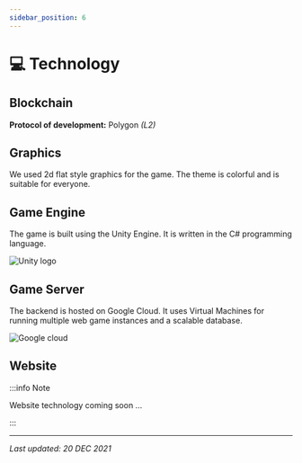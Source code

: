 ```yaml
---
sidebar_position: 6
---
```


# 💻 Technology

## Blockchain

**Protocol of development:** Polygon *(L2)*

## Graphics

We used 2d flat style graphics for the game. The theme is colorful and is suitable for everyone.

## Game Engine

The game is built using the Unity Engine. It is written in the C# programming language. 

![Unity logo](/img/icons/unity.png)

## Game Server

The backend is hosted on Google Cloud. It uses Virtual Machines for running multiple web game instances and a scalable database.

![Google cloud](/img/icons/google_cloud.png)

## Website 

:::info Note

Website technology coming soon ...

:::

---

*Last updated: 20 DEC 2021*